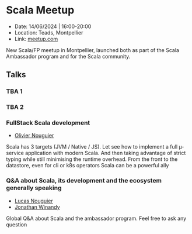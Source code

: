 # Scala Meetup

- Date: 14/06/2024 | 16:00-20:00
- Location: Teads, Montpellier
- Link: [meetup.com](https://www.meetup.com/lambdaplage/events/301018120)

New Scala/FP meetup in Montpellier, launched both as part of the Scala Ambassador program and for the Scala community.

## Talks

### TBA 1

### TBA 2

### FullStack Scala development

- [Olivier Nouguier](https://www.linkedin.com/in/olivier-nouguier)

Scala has 3 targets (JVM / Native / JS). Let see how to implement a full µ-service application with modern Scala. And then taking advantage of strict typing while still minimising the runtime overhead. From the front to the datastore, even for cli or k8s operators Scala can be a powerful ally

### Q&A about Scala, its development and the ecosystem generally speaking

- [Lucas Nouguier](https://www.linkedin.com/in/lucas-nouguier)
- [Jonathan Winandy](https://www.linkedin.com/in/jwinandy)

Global Q&A about Scala and the ambassador program. Feel free to ask any question
